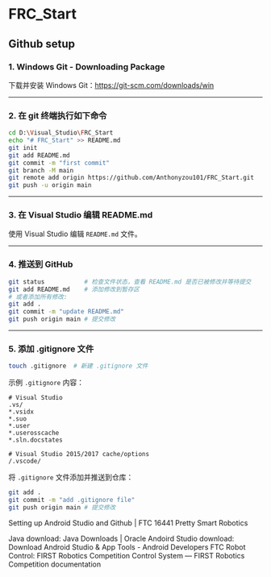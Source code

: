 ﻿# FRC_Start

## Github setup

### 1. Windows Git - Downloading Package

下载并安装 Windows Git：https://git-scm.com/downloads/win

---

### 2. 在 git 终端执行如下命令

```bash
cd D:\Visual_Studio\FRC_Start
echo "# FRC_Start" >> README.md
git init
git add README.md
git commit -m "first commit"
git branch -M main
git remote add origin https://github.com/Anthonyzou101/FRC_Start.git
git push -u origin main
```

---

### 3. 在 Visual Studio 编辑 README.md

使用 Visual Studio 编辑 `README.md` 文件。

---

### 4. 推送到 GitHub

```bash
git status           # 检查文件状态，查看 README.md 是否已被修改并等待提交
git add README.md    # 添加修改到暂存区
# 或者添加所有修改:
git add .
git commit -m "update README.md"
git push origin main # 提交修改
```

---

### 5. 添加 .gitignore 文件

```bash
touch .gitignore  # 新建 .gitignore 文件
```

示例 `.gitignore` 内容：

```gitignore
# Visual Studio
.vs/
*.vsidx
*.suo
*.user
*.userosscache
*.sln.docstates

# Visual Studio 2015/2017 cache/options
/.vscode/
```

将 `.gitignore` 文件添加并推送到仓库：

```bash
git add .
git commit -m "add .gitignore file"
git push origin main # 提交修改
```

Setting up Android Studio and Github | FTC 16441 Pretty Smart Robotics
 
Java download: Java Downloads | Oracle
Andoird Studio download: Download Android Studio & App Tools - Android Developers
FTC Robot Control: FIRST Robotics Competition Control System — FIRST Robotics Competition documentation
